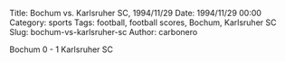 Title: Bochum vs. Karlsruher SC, 1994/11/29
Date: 1994/11/29 00:00
Category: sports
Tags: football, football scores, Bochum, Karlsruher SC
Slug: bochum-vs-karlsruher-sc
Author: carbonero


Bochum 0 - 1 Karlsruher SC
